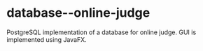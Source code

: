 # database--online-judge 

PostgreSQL implementation of a database for online judge. 
GUI is implemented using JavaFX. 

